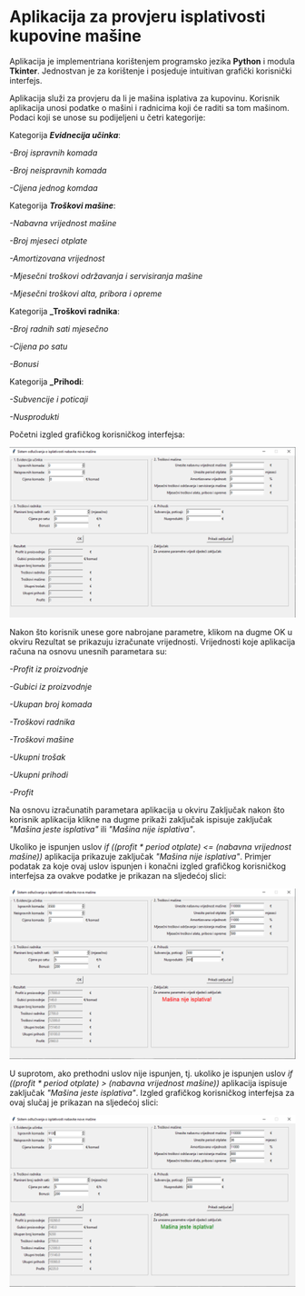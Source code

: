 # Aplikacija za provjeru isplativosti kupovine mašine

Aplikacija je implementriana korištenjem programsko jezika **Python** i modula **Tkinter**. 
Jednostvan je za korištenje i posjeduje intuitivan grafički korisnički interfejs.

Aplikacija služi za provjeru da li je mašina isplativa za kupovinu. 
Korisnik aplikacija unosi podatke o mašini i radnicima koji će raditi sa tom mašinom.
Podaci koji se unose su podijeljeni u četri kategorije:

Kategorija **_Evidnecija učinka_**:
  
  _-Broj ispravnih komada_
  
  _-Broj neispravnih komada_
  
  _-Cijena jednog komdaa_

Kategorija **_Troškovi mašine_**:

  _-Nabavna vrijednost mašine_
  
  _-Broj mjeseci otplate_
  
  _-Amortizovana vrijednost_
  
  _-Mjesečni troškovi održavanja i servisiranja mašine_
  
  _-Mjesečni troškovi alta, pribora i opreme_
  
Kategorija **_Troškovi radnika**:

  _-Broj radnih sati mjesečno_
  
  _-Cijena po satu_
  
  _-Bonusi_
  
Kategorija **_Prihodi**:
  
  _-Subvencije i poticaji_
  
  _-Nusprodukti_
  

Početni izgled grafičkog korisničkog interfejsa:
<p align="left">
  <img src="https://raw.githubusercontent.com/velidp/Aplikacija-za-provjeru-isplativosti-kupovine-masine/master/Slike/GUI%201.png" width="800">
</p>
Nakon što korisnik unese gore nabrojane parametre, klikom na dugme OK u okviru Rezultat se prikazuju izračunate vrijednosti.
Vrijednosti koje aplikacija računa na osnovu unesnih parametara su:


  _-Profit iz proizvodnje_
  
  _-Gubici iz proizvodnje_
  
  _-Ukupan broj komada_
  
  _-Troškovi radnika_
  
  _-Troškovi mašine_
  
  _-Ukupni trošak_
  
  _-Ukupni prihodi_
  
  _-Profit_

Na osnovu izračunatih parametara aplikacija u okviru Zaključak nakon što korisnik aplikacija klikne na dugme prikaži zaključak ispisuje zaključak _"Mašina jeste isplativa"_ ili _"Mašina nije isplativa"_.

Ukoliko je ispunjen uslov _if ((profit * period otplate) <= (nabavna vrijednost mašine))_ aplikacija prikazuje zaključak _"Mašina nije isplativa"_.
Primjer podatak za koje ovaj uslov ispunjen i konačni izgled grafičkog korisničkog interfejsa za ovakve podatke je prikazan na sljedećoj slici:
<p align="left">
  <img src="https://raw.githubusercontent.com/velidp/Aplikacija-za-provjeru-isplativosti-kupovine-masine/master/Slike/GUI2.png" width="800">
</p>


U suprotom, ako prethodni uslov nije ispunjen, tj. ukoliko je ispunjen uslov _if ((profit * period otplate) > (nabavna vrijednost mašine))_ aplikacija ispisuje zaključak _"Mašina jeste isplativa"_.
Izgled grafičkog korisničkog interfejsa za ovaj slučaj je prikazan na sljedećoj slici:
<p align="left">
  <img src="https://raw.githubusercontent.com/velidp/Aplikacija-za-provjeru-isplativosti-kupovine-masine/master/Slike/GUI3.png" width="800">
</p>
